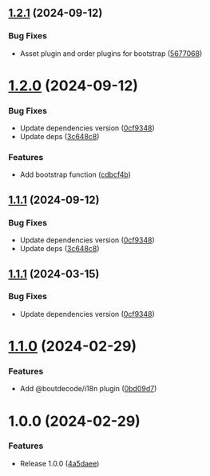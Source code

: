 ## [1.2.1](https://github.com/boutdecode/yion/compare/v1.2.0...v1.2.1) (2024-09-12)


### Bug Fixes

* Asset plugin and order plugins for bootstrap ([5677068](https://github.com/boutdecode/yion/commit/5677068882038e82226417bbbecb084598e9032f))

# [1.2.0](https://github.com/boutdecode/yion/compare/v1.1.0...v1.2.0) (2024-09-12)


### Bug Fixes

* Update dependencies version ([0cf9348](https://github.com/boutdecode/yion/commit/0cf9348b6f95d622d00e5ea1862ed64fc1dce83b))
* Update deps ([3c648c8](https://github.com/boutdecode/yion/commit/3c648c85560a5aaa3a058d5e43489e46559e6fff))


### Features

* Add bootstrap function ([cdbcf4b](https://github.com/boutdecode/yion/commit/cdbcf4b7953b8f83876d57c9afed6622fbcb57cb))

## [1.1.1](https://github.com/boutdecode/yion/compare/v1.1.0...v1.1.1) (2024-09-12)


### Bug Fixes

* Update dependencies version ([0cf9348](https://github.com/boutdecode/yion/commit/0cf9348b6f95d622d00e5ea1862ed64fc1dce83b))
* Update deps ([3c648c8](https://github.com/boutdecode/yion/commit/3c648c85560a5aaa3a058d5e43489e46559e6fff))

## [1.1.1](https://github.com/boutdecode/yion/compare/v1.1.0...v1.1.1) (2024-03-15)


### Bug Fixes

* Update dependencies version ([0cf9348](https://github.com/boutdecode/yion/commit/0cf9348b6f95d622d00e5ea1862ed64fc1dce83b))

# [1.1.0](https://github.com/boutdecode/yion/compare/v1.0.0...v1.1.0) (2024-02-29)


### Features

* Add @boutdecode/i18n plugin ([0bd09d7](https://github.com/boutdecode/yion/commit/0bd09d7a78695220bc86ae243ca3a98af1369110))

# 1.0.0 (2024-02-29)


### Features

* Release 1.0.0 ([4a5daee](https://github.com/boutdecode/yion/commit/4a5daee327b2bd76ede969766f5dbb135b9bf98f))
